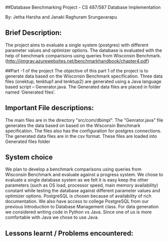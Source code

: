 ##Database Benchmarking Project - 
CS 487/587 Database Implementation

By: Jetha Harsha and Janaki Raghuram Srungavarapu 

## Brief Description:
The project aims to evaluate a single system (postgres) with different parameter values and optimizer options. The database is evaluated with the help of benchmark comparisons using queries from Wisconsin Benchmark. 
(http://jimgray.azurewebsites.net/benchmarkhandbook/chapter4.pdf)

##Part -1 of the project
The objective of this part 1 of the project is to generate data based on the Wisconsin Benchmark specification. Three data files (onektup, tenktup1 and tenktup2) are generated using a Java language based script – Generator.java. The Generated data files are placed in folder named ‘Generated files’.

## Important File descriptions:
The main files are in the directory "src/com/dbimpl". The "Genrator.java" file generates the data based on based on the Wisconsin Benchmark specification. The files also has the configuration for postgres connections.
The generated data files are in the csv format. These files are loaded into Generated files folder

## System choice
We plan to develop a benchmark comparisons using queries from Wisconsin Benchmark and evaluate against a progress system. We chose to evaluate a single database system as we felt it is easy keep the other parameters (such as OS load, processor speed, main memory availability) constant while testing the database against different parameter values and optimizer options. 
PostgreSQL is chosen because of availability of rich documentation. We also have access to college PostgreSQL from our previous Introduction to Database Management class. 
For data generation we considered writing code in Python vs Java. Since one of us is more comfortable with Java we chose to use Java. 


## Lessons learnt / Problems encountered: 

